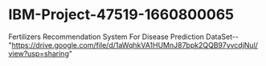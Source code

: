 # IBM-Project-47519-1660800065
Fertilizers Recommendation System For Disease Prediction
DataSet--"https://drive.google.com/file/d/1aWqhkVA1HUMnJ87bpk2QQB97yvcdjNul/view?usp=sharing"
